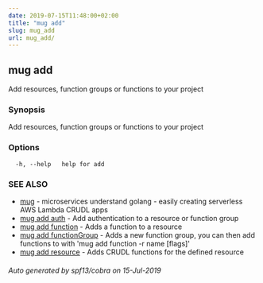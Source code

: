 ```yaml
---
date: 2019-07-15T11:48:00+02:00
title: "mug add"
slug: mug_add
url: mug_add/
---
```

## mug add

Add resources, function groups or functions to your project

### Synopsis

Add resources, function groups or functions to your project

### Options

```
  -h, --help   help for add
```

### SEE ALSO

* [mug](mug/)	 - microservices understand golang - easily creating serverless AWS Lambda CRUDL apps
* [mug add auth](mug_add_auth/)	 - Add authentication to a resource or function group
* [mug add function](mug_add_function/)	 - Adds a function to a resource
* [mug add functionGroup](mug_add_functiongroup/)	 - Adds a new function group, you can then add functions to with 'mug add function -r name [flags]'
* [mug add resource](mug_add_resource/)	 - Adds CRUDL functions for the defined resource

###### Auto generated by spf13/cobra on 15-Jul-2019
